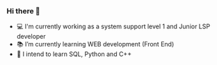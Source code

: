 ### Hi there 👋

- 💻️ I'm currently working as a system support level 1 and Junior LSP developer
- 📚️ I’m currently learning WEB development (Front End)
- 🔭 I intend to learn SQL, Python and C++
